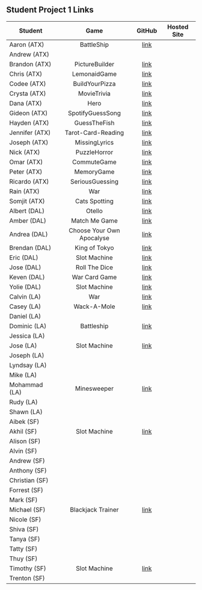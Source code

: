 ## Student Project 1 Links

| Student | Game | GitHub | Hosted Site |
|---|:---:|:---:|:---:|
| Aaron (ATX) | BattleShip | [link](https://github.com/AzStowe/Battleship) |  |
| Andrew (ATX) |  |  |  |
| Brandon (ATX) | PictureBuilder | [link](https://github.com/brandonroesler/picture-game) |  |
| Chris (ATX) | LemonaidGame | [link](https://github.com/cwill833/lemonaidGame) |  |
| Codee (ATX) | BuildYourPizza | [link](https://github.com/Codeebk/Pizza-game) |  |
| Crysta (ATX) | MovieTrivia | [link](https://github.com/crystadavis1119/MovieTriviaGame) |  |
| Dana (ATX) | Hero | [link](https://github.com/dhagandev/Unit1BrowserGame) |  |
| Gideon (ATX) | SpotifyGuessSong | [link](https://github.com/gideonibemerejr/Spotify-Guessing-Game) |  |
| Hayden (ATX) | GuessTheFish | [link](https://github.com/Haybradshaw/fish_id_game) |  |
| Jennifer (ATX) | Tarot-Card-Reading | [link](https://github.com/jennynm1010/tarot-card-game) |  |
| Joseph (ATX) | MissingLyrics | [link](https://github.com/emerick23/Project-1) |  |
| Nick (ATX) | PuzzleHorror | [link](https://github.com/Nick-Bueltel/puzzleHorrorGame) |  |
| Omar (ATX) | CommuteGame | [link](https://github.com/omarclzd/commute-game) |  |
| Peter (ATX) | MemoryGame | [link](https://github.com/peet1126/memory-game) |  |
| Ricardo (ATX) | SeriousGuessing | [link](https://github.com/rcrdgrc/A-Serious-Guessing-Game) |  |
| Rain (ATX) | War | [link](https://github.com/RainMirron/War-Card-Game) |  |
| Somjit (ATX) | Cats Spotting | [link](https://github.com/sommeow/SEI-unit-one-project) |  |
| Albert (DAL) | Otello | [link](https://github.com/chung972/SEI-Project-1) |  |
| Amber (DAL) | Match Me Game | [link](https://github.com/BedfordA/Project-One.git) |  |
| Andrea (DAL) | Choose Your Own Apocalyse | [link](https://github.com/aflores94/Choose-Your-Own-Adventure-EMP) |  |
| Brendan (DAL) | King of Tokyo | [link](https://github.com/flubbid/project-king-of-tokyo) |  |
| Eric (DAL) | Slot Machine | [link](https://git.generalassemb.ly/code-v1/Slot-Game) |  |
| Jose (DAL) | Roll The Dice | [link](https://github.com/Pilotmarques/Project-ONE) |  |
| Keven (DAL) | War Card Game | [link](https://git.generalassemb.ly/KMolina/Keven_Molina_Browser_Based_Game) |  |
| Yolie (DAL) | Slot Machine | [link](https://git.generalassemb.ly/yolieloveless/ProjectOne) |  |
| Calvin (LA) | War | [link](https://github.com/calvinfeau/war-game) |  |
| Casey (LA) | Wack-A-Mole | [link](https://github.com/cbrannon123/Project1) |
| Daniel (LA) |  |  |  |
| Dominic (LA) | Battleship | [link](https://github.com/daparducci/battleship) |  |
| Jessica (LA) |  |  |  |
| Jose (LA) | Slot Machine | [link](https://github.com/ambrociojosec/slot-machine-lite) |  |
| Joseph (LA) |  |  |  |
| Lyndsay (LA) |  |  |  |
| Mike (LA) |  |  |  |
| Mohammad (LA) | Minesweeper | [link](https://github.com/payam12444/Minesweeper-game) |  |
| Rudy (LA) |  |  |  |
| Shawn (LA) |  |  |  |
| Aibek (SF) |  |  |  |
| Akhil (SF) | Slot Machine | [link](https://github.com/akhilnn/browser-based-game) |  |
| Alison (SF) |  |  |  |
| Alvin (SF) |  |  |  |
| Andrew (SF) |  |  |  |
| Anthony (SF) |  |  |  |
| Christian (SF) |  |  |  |
| Forrest (SF) |  |  |  |
| Mark (SF) |  |  |  |
| Michael (SF) | Blackjack Trainer | [link](https://github.com/mikebailey-ga/blackjack-trainer) |  |
| Nicole (SF) |  |  |  |
| Shiva (SF) |  |  |  |
| Tanya (SF) |  |  |  |
| Tatty (SF) |  |  |  |
| Thuy (SF) |  |  |  |
| Timothy (SF) | Slot Machine | [link](https://github.com/DesignAway2Play/toTheDarkLord) |  |
| Trenton (SF) |  |  |  |
